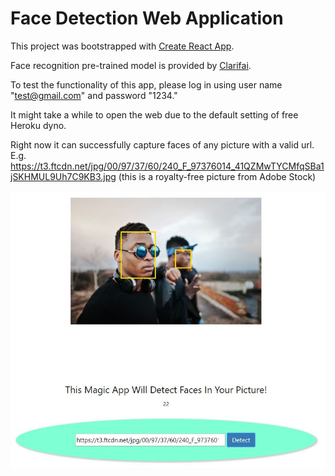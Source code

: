 # Face Detection Web Application

This project was bootstrapped with [Create React App](https://github.com/facebook/create-react-app).

Face recognition pre-trained model is provided by [Clarifai](https://clarifai.com/).

To test the functionality of this app, please log in using user name "test@gmail.com" and password "1234."

It might take a while to open the web due to the default setting of free Heroku dyno.

Right now it can successfully capture faces of any picture with a valid url. 
E.g. https://t3.ftcdn.net/jpg/00/97/37/60/240_F_97376014_41QZMwTYCMfqSBa1jSKHMUL9Uh7C9KB3.jpg (this is a royalty-free picture from Adobe Stock)

![alt text](https://github.com/cluntsao/face-detection-frontend/blob/master/src/image/demo%20picture.JPG)